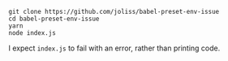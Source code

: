 ```
git clone https://github.com/joliss/babel-preset-env-issue
cd babel-preset-env-issue
yarn
node index.js
```

I expect `index.js` to fail with an error, rather than printing code.
